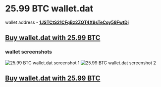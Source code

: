 # 25.99 BTC wallet.dat

wallet address - **[1JSTCtS21CFqBz2ZQT4X9sTeCoy58FwtDj](https://www.blockchain.com/btc/address/1JSTCtS21CFqBz2ZQT4X9sTeCoy58FwtDj)**

## [Buy wallet.dat with 25.99 BTC](https://satoshidisk.com/pay/C8e1Au)

### wallet screenshots
![25.99 BTC wallet.dat screenshot 1](https://i.imgur.com/O4IPAum.png)
![25.99 BTC wallet.dat screenshot 2](https://i.imgur.com/GcntCeO.png)

## [Buy wallet.dat with 25.99 BTC](https://satoshidisk.com/pay/C8e1Au)